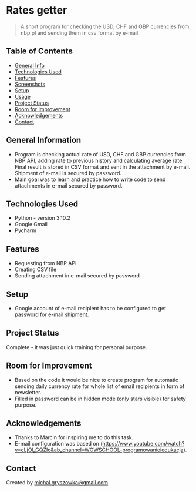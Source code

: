 # Rates getter
> A short program for checking the USD, CHF and GBP currencies from nbp.pl and sending them in csv format by e-mail

## Table of Contents
* [General Info](#general-information)
* [Technologies Used](#technologies-used)
* [Features](#features)
* [Screenshots](#screenshots)
* [Setup](#setup)
* [Usage](#usage)
* [Project Status](#project-status)
* [Room for Improvement](#room-for-improvement)
* [Acknowledgements](#acknowledgements)
* [Contact](#contact)
<!-- * [License](#license) -->


## General Information
- Program is checking actual rate of USD, CHF and GBP currencies from NBP API, adding rate to previous history and calculating average rate.
Final result is stored in CSV format and sent in the attachment by e-mail. Shipment of e-mail is secured by password.
- Main goal was to learn and practice how to write code to send attachments in e-mail secured by password.


## Technologies Used
- Python - version 3.10.2
- Google Gmail
- Pycharm


## Features
- Requesting from NBP API
- Creating CSV file
- Sending attachment in e-mail secured by password


## Setup
 - Google account of e-mail recipient has to be configured to get password for e-mail shipment.
 


## Project Status
Complete - it was just quick training for personal purpose.


## Room for Improvement
- Based on the code it would be nice to create program for automatic sending daily currency rate for whole list of email recipients in form of newsletter.
- Filled in password can be in hidden mode (only stars visible) for safety purpose.


## Acknowledgements
- Thanks to Marcin for inspiring me to do this task.
- E-mail configuration was based on (https://www.youtube.com/watch?v=cLjOl_GQZIc&ab_channel=WOWSCHOOL-programowanieiedukacja).


## Contact
Created by michal.gryszowka@gmail.com
